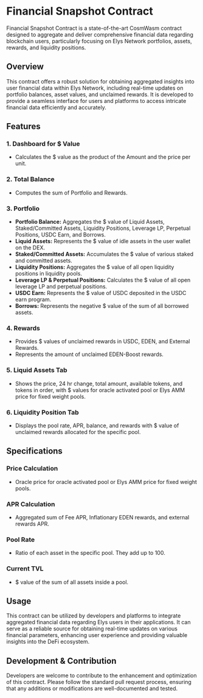 # Financial Snapshot Contract

Financial Snapshot Contract is a state-of-the-art CosmWasm contract designed to aggregate and deliver comprehensive financial data regarding blockchain users, particularly focusing on Elys Network portfolios, assets, rewards, and liquidity positions.

## Overview

This contract offers a robust solution for obtaining aggregated insights into user financial data within Elys Network, including real-time updates on portfolio balances, asset values, and unclaimed rewards. It is developed to provide a seamless interface for users and platforms to access intricate financial data efficiently and accurately.

## Features

### 1. Dashboard for $ Value

- Calculates the $ value as the product of the Amount and the price per unit.

### 2. Total Balance

- Computes the sum of Portfolio and Rewards.

### 3. Portfolio

- **Portfolio Balance:** Aggregates the $ value of Liquid Assets, Staked/Committed Assets, Liquidity Positions, Leverage LP, Perpetual Positions, USDC Earn, and Borrows.
- **Liquid Assets:** Represents the $ value of idle assets in the user wallet on the DEX.
- **Staked/Committed Assets:** Accumulates the $ value of various staked and committed assets.
- **Liquidity Positions:** Aggregates the $ value of all open liquidity positions in liquidity pools.
- **Leverage LP & Perpetual Positions:** Calculates the $ value of all open leverage LP and perpetual positions.
- **USDC Earn:** Represents the $ value of USDC deposited in the USDC earn program.
- **Borrows:** Represents the negative $ value of the sum of all borrowed assets.

### 4. Rewards

- Provides $ values of unclaimed rewards in USDC, EDEN, and External Rewards.
- Represents the amount of unclaimed EDEN-Boost rewards.

### 5. Liquid Assets Tab

- Shows the price, 24 hr change, total amount, available tokens, and tokens in order, with $ values for oracle activated pool or Elys AMM price for fixed weight pools.

### 6. Liquidity Position Tab

- Displays the pool rate, APR, balance, and rewards with $ value of unclaimed rewards allocated for the specific pool.

## Specifications

### Price Calculation

- Oracle price for oracle activated pool or Elys AMM price for fixed weight pools.

### APR Calculation

- Aggregated sum of Fee APR, Inflationary EDEN rewards, and external rewards APR.

### Pool Rate

- Ratio of each asset in the specific pool. They add up to 100.

### Current TVL

- $ value of the sum of all assets inside a pool.

## Usage

This contract can be utilized by developers and platforms to integrate aggregated financial data regarding Elys users in their applications. It can serve as a reliable source for obtaining real-time updates on various financial parameters, enhancing user experience and providing valuable insights into the DeFi ecosystem.

## Development & Contribution

Developers are welcome to contribute to the enhancement and optimization of this contract. Please follow the standard pull request process, ensuring that any additions or modifications are well-documented and tested.
